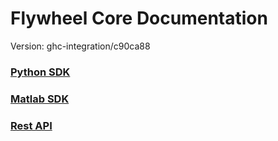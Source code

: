 # Flywheel Core Documentation
Version: ghc-integration/c90ca88

### [Python SDK](python/)

### [Matlab SDK](matlab/)

### [Rest API](swagger/index.html)


